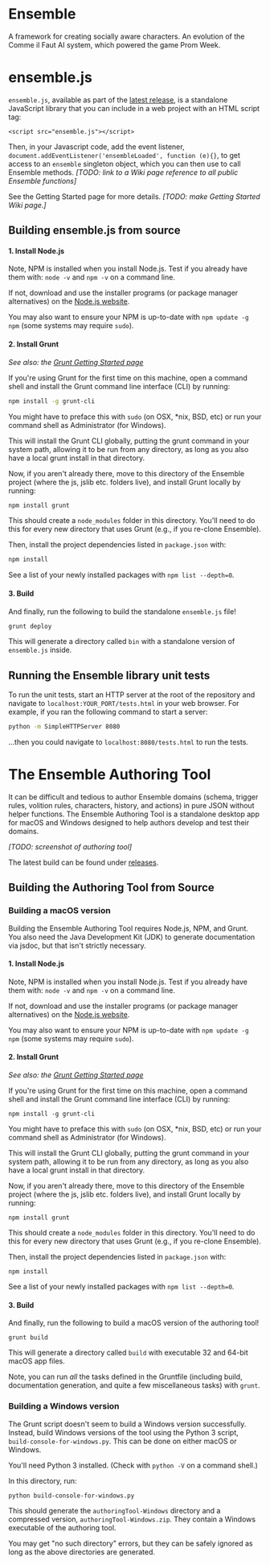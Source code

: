 # Ensemble

A framework for creating socially aware characters. An evolution of the Comme il Faut AI system, which powered the game Prom Week.

# ensemble.js

`ensemble.js`, available as part of the [latest release](https://github.com/ensemble-engine/ensemble/releases/latest), is a standalone JavaScript library that you can include in a web project with an HTML script tag:

`<script src="ensemble.js"></script>`

Then, in your Javascript code, add the event listener, `document.addEventListener('ensembleLoaded', function (e){}`, to get access to an `ensemble` singleton object, which you can then use to call Ensemble methods. _[TODO: link to a Wiki page reference to all public Ensemble functions]_

See the Getting Started page for more details. _[TODO: make Getting Started Wiki page.]_

## Building ensemble.js from source

#### 1. Install Node.js

Note, NPM is installed when you install Node.js. Test if you already have them with: `node -v` and `npm -v` on a command line.

If not, download and use the installer programs (or package manager alternatives) on the [Node.js website](https://nodejs.org/en/download/).

You may also want to ensure your NPM is up-to-date with `npm update -g npm` (some systems may require `sudo`).

#### 2. Install Grunt

_See also: the [Grunt Getting Started page](https://gruntjs.com/getting-started)_

If you're using Grunt for the first time on this machine, open a command shell and install the Grunt command line interface (CLI) by running:

```sh
npm install -g grunt-cli
```

You might have to preface this with `sudo` (on OSX, \*nix, BSD, etc) or run your command shell as Administrator (for Windows).

This will install the Grunt CLI globally, putting the grunt command in your system path, allowing it to be run from any directory, as long as you also have a local grunt install in that directory.

Now, if you aren't already there, move to this directory of the Ensemble project (where the js, jslib etc. folders live), and install Grunt locally by running:

```sh
npm install grunt
```

This should create a `node_modules` folder in this directory. You'll need to do this for every new directory that uses Grunt (e.g., if you re-clone Ensemble).

Then, install the project dependencies listed in `package.json` with:

```sh
npm install
```

See a list of your newly installed packages with `npm list --depth=0`.

#### 3. Build

And finally, run the following to build the standalone `ensemble.js` file!

```sh
grunt deploy
```

This will generate a directory called `bin` with a standalone version of `ensemble.js` inside.

## Running the Ensemble library unit tests

To run the unit tests, start an HTTP server at the root of the repository and navigate to `localhost:YOUR_PORT/tests.html` in your web browser. For example, if you ran the following command to start a server:

```sh
python -m SimpleHTTPServer 8080
```

...then you could navigate to `localhost:8080/tests.html` to run the tests.

# The Ensemble Authoring Tool

It can be difficult and tedious to author Ensemble domains (schema, trigger rules, volition rules, characters, history, and actions) in pure JSON without helper functions. The Ensemble Authoring Tool is a standalone desktop app for macOS and Windows designed to help authors develop and test their domains. 

_[TODO: screenshot of authoring tool]_

The latest build can be found under [releases](https://github.com/ensemble-engine/ensemble/releases).

## Building the Authoring Tool from Source 

### Building a macOS version

Building the Ensemble Authoring Tool requires Node.js, NPM, and Grunt. You also need the Java Development Kit (JDK) to generate documentation via jsdoc, but that isn't strictly necessary.

#### 1. Install Node.js

Note, NPM is installed when you install Node.js. Test if you already have them with: `node -v` and `npm -v` on a command line.
	
If not, download and use the installer programs (or package manager alternatives) on the [Node.js website](https://nodejs.org/en/download/).

You may also want to ensure your NPM is up-to-date with `npm update -g npm` (some systems may require `sudo`).

#### 2. Install Grunt

_See also: the [Grunt Getting Started page](https://gruntjs.com/getting-started)_

If you're using Grunt for the first time on this machine, open a command shell and install the Grunt command line interface (CLI) by running: 

	npm install -g grunt-cli

You might have to preface this with `sudo` (on OSX, \*nix, BSD, etc) or run your command shell as Administrator (for Windows).

This will install the Grunt CLI globally, putting the grunt command in your system path, allowing it to be run from any directory, as long as you also have a local grunt install in that directory. 

Now, if you aren't already there, move to this directory of the Ensemble project (where the js, jslib etc. folders live), and install Grunt locally by running:

	npm install grunt

This should create a `node_modules` folder in this directory. You'll need to do this for every new directory that uses Grunt (e.g., if you re-clone Ensemble).

Then, install the project dependencies listed in `package.json` with:

	npm install

See a list of your newly installed packages with `npm list --depth=0`.  

#### 3. Build

And finally, run the following to build a macOS version of the authoring tool! 

	grunt build

This will generate a directory called `build` with executable 32 and 64-bit macOS app files. 

Note, you can run *all* the tasks defined in the Gruntfile (including build, documentation generation, and quite a few miscellaneous tasks) with `grunt`. 

### Building a Windows version

The Grunt script doesn't seem to build a Windows version successfully. Instead, build Windows versions of the tool using the Python 3 script, `build-console-for-windows.py`. This can be done on either macOS or Windows. 

You'll need Python 3 installed. (Check with `python -V` on a command shell.) 

In this directory, run:

	python build-console-for-windows.py

This should generate the `authoringTool-Windows` directory and a compressed version, `authoringTool-Windows.zip`. They contain a Windows executable of the authoring tool. 

You may get "no such directory" errors, but they can be safely ignored as long as the above directories are generated. 
